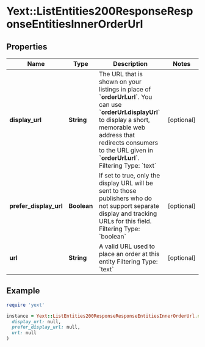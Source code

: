 # Yext::ListEntities200ResponseResponseEntitiesInnerOrderUrl

## Properties

| Name | Type | Description | Notes |
| ---- | ---- | ----------- | ----- |
| **display_url** | **String** | The URL that is shown on your listings in place of **&#x60;orderUrl.url&#x60;**. You can use **&#x60;orderUrl.displayUrl&#x60;** to display a short, memorable web address that redirects consumers to the URL given in **&#x60;orderUrl.url&#x60;**.  Filtering Type: &#x60;text&#x60; | [optional] |
| **prefer_display_url** | **Boolean** | If set to true, only the display URL will be sent to those publishers who do not support separate display and tracking URLs for this field.  Filtering Type: &#x60;boolean&#x60; | [optional] |
| **url** | **String** | A valid URL used to place an order at this entity  Filtering Type: &#x60;text&#x60; | [optional] |

## Example

```ruby
require 'yext'

instance = Yext::ListEntities200ResponseResponseEntitiesInnerOrderUrl.new(
  display_url: null,
  prefer_display_url: null,
  url: null
)
```

